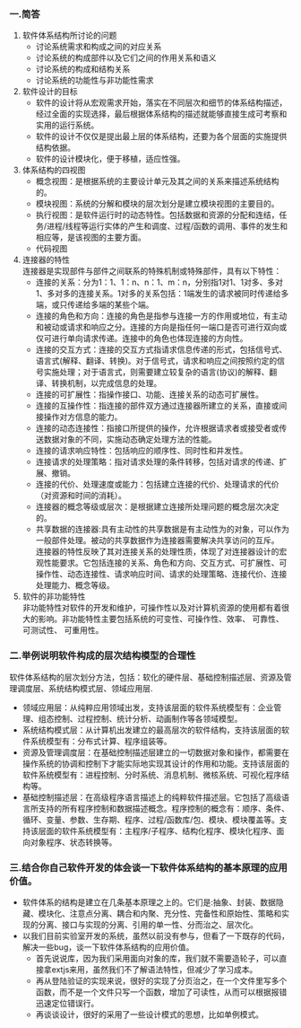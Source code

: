 ###  一.简答
1. 软件体系结构所讨论的问题
	+  讨论系统需求和构成之间的对应关系
	+  讨论系统的构成部件以及它们之间的作用关系和语义
	+  讨论系统的构成和结构关系
	+  讨论系统的功能性与非功能性需求
2. 软件设计的目标
	+  软件的设计将从宏观需求开始，落实在不同层次和细节的体系结构描述，经过全面的实现选择，最后根据体系结构的描述就能够直接生成可考察和实用的运行系统。
	+  软件的设计不仅仅是提出最上层的体系结构，还要为各个层面的实施提供结构依据。
	+  软件的设计模块化，便于移植，适应性强。
3. 体系结构的四视图
	+  概念视图：是根据系统的主要设计单元及其之间的关系来描述系统结构的。
	+  模块视图：系统的分解和模块的层次划分是建立模块视图的主要目的。
	+  执行视图：是软件运行时的动态特性。包括数据和资源的分配和连结，任务/进程/线程等运行实体的产生和调度、过程/函数的调用、事件的发生和相应等，是该视图的主要方面。
	+  代码视图
4. 连接器的特性  
连接器是实现部件与部件之间联系的特殊机制或特殊部件，具有以下特性：
	+ 连接的关系：分为1：1、1：n、n：1、m：n，分别指1对1、1对多、多对1、多对多的连接关系。1对多的关系包括：1端发生的请求被同时传递给多端，或只传递给多端的某些个端。
	+ 连接的角色和方向：连接的角色是指参与连接一方的作用或地位，有主动和被动或请求和响应之分。连接的方向是指任何一端口是否可进行双向或仅可进行单向请求传递。连接中的角色也体现连接的方向性。
	+ 连接的交互方式：连接的交互方式指请求信息传递的形式，包括信号式、语言式(解释、翻译、转换)。对于信号式，请求和响应之间按照约定的信号实施处理；对于语言式，则需要建立较复杂的语言(协议)的解释、翻译、转换机制，以完成信息的处理。
	+ 连接的可扩展性：指操作接口、功能、连接关系的动态可扩展性。
	+ 连接的互操作性：指连接的部件双方通过连接器所建立的关系，直接或间接操作对方信息的能力。
	+ 连接的动态连接性：指接口所提供的操作，允许根据请求者或接受者或传送数据对象的不同，实施动态确定处理方法的性能。
	+ 连接的请求响应特性：包括响应的顺序性、同时性和并发性。
	+ 连接请求的处理策略：指对请求处理的条件转移，包括对请求的传递、扩展、撤销。
	+ 连接的代价、处理速度或能力：包括建立连接的代价、处理请求的代价（对资源和时间的消耗）。
	+ 连接器的概念等级或层次：是根据建立连接所处理问题的概念层次决定的。
	+ 共享数据的连接器:具有主动性的共享数据是有主动性为的对象，可以作为一般部件处理。被动的共享数据作为连接器需要解决共享访问的互斥。  
连接器的特性反映了其对连接关系的处理性质，体现了对连接器设计的宏观性能要求。它包括连接的关系、角色和方向、交互方式、可扩展性、可操作性、动态连接性、请求响应时间、请求的处理策略、连接代价、连接处理能力、概念等级。
5. 软件的非功能特性  
非功能特性对软件的开发和维护，可操作性以及对计算机资源的使用都有着很大的影响。非功能特性主要包括系统的可变性、可操作性、效率、 可靠性、 可测试性、 可重用性。

###  二.举例说明软件构成的层次结构模型的合理性  
软件体系结构的层次划分方法，包括：软化的硬件层、基础控制描述层、资源及管理调度层、系统结构模式层、领域应用层.
+  领域应用层：从纯粹应用领域出发，支持该层面的软件系统模型有：企业管理、组态控制、过程控制、统计分析、动画制作等各领域模型。
+  系统结构模式层：从计算机出发建立的最高层次的软件结构，支持该层面的软件系统模型有：分布式计算、程序组装等。
+  资源及管理调度层：在基础控制描述层建立的一切数据对象和操作，都需要在操作系统的协调和控制下才能实际地实现其设计的作用和功能。支持该层面的软件系统模型有：进程控制、分时系统、消息机制、微核系统、可视化程序结构等。
+  基础控制描述层：在高级程序语言描述上的纯粹软件描述层。它包括了高级语言所支持的所有程序控制和数据描述概念。程序控制的概念有：顺序、条件、循环、变量、参数、生存期、程序、过程/函数库/包、模块、模块覆盖等。支持该层面的软件系统模型有：主程序/子程序、结构化程序、模块化程序、面向对象程序、状态转换等。

###  三.结合你自己软件开发的体会谈一下软件体系结构的基本原理的应用价值。
+ 软件体系的结构是建立在几条基本原理之上的。它们是:抽象、封装、数据隐藏、模块化、注意点分离、耦合和内聚、充分性、完备性和原始性、策略和实现的分离、接口与实现的分离、引用的单一性、分而治之、层次化。
+ 以我们目前实验室开发的系统，虽然以前没有参与，但看了一下既存的代码，解决一些bug，谈一下软件体系结构的应用价值。
	+ 首先说说库，因为我们采用面向对象的库，我们就不需要造轮子，可以直接拿extjs来用，虽然我们不了解语法特性，但减少了学习成本。
	+ 再从登陆验证的实现来说，很好的实现了分页治之，在一个文件里写多个函数，而不是一个文件只写一个函数，增加了可读性，从而可以根据报错迅速定位错误行。
	+ 再谈谈设计，很好的采用了一些设计模式的思想，比如单例模式。




